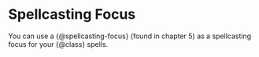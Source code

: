 # Spellcasting Focus
You can use a {@spellcasting-focus} (found in chapter 5) as a spellcasting focus for your {@class} spells.
